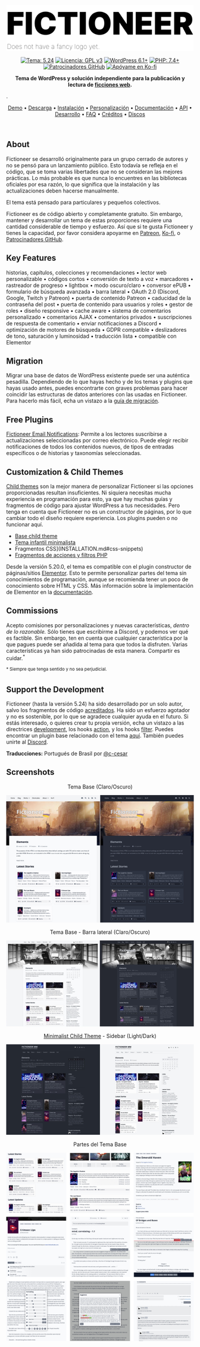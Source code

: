 <p align="center"><img src="./repo/assets/fictioneer_logo.svg?raw=true" alt="Fictioneer"></p>

<p align="center">
  <a href="https://github.com/Tetrakern/fictioneer"><img alt="Tema: 5.24" src="https://img.shields.io/badge/theme-5.24-blue?style=flat" /></a>
  <a href="LICENSE.md"><img alt="Licencia: GPL v3" src="https://img.shields.io/badge/license-GPL%20v3-blue?style=flat" /></a>
  <a href="https://wordpress.org/download/"><img alt="WordPress 6.1+" src="https://img.shields.io/badge/WordPress-%3E%3D6.1-blue?style=flat" /></a>
  <a href="https://www.php.net/"><img alt="PHP: 7.4+" src="https://img.shields.io/badge/php-%3E%3D7.4-blue?logoColor=white&style=flat" /></a>
  <a href="https://github.com/sponsors/Tetrakern"><img alt="Patrocinadores GitHub" src="https://img.shields.io/github/sponsors/tetrakern" /></a>
  <a href="https://ko-fi.com/tetrakern"><img alt="Apóyame en Ko-fi" src="https://img.shields.io/badge/-Ko--fi-FF5E5B?logo=kofi&logoColor=white&style=flat&labelColor=434B57" /></a>
</p>

<p align="center"><strong>Tema de WordPress y solución independiente para la publicación y lectura de <a href="https://en.wikipedia.org/wiki/Web_fiction">ficciones web</a>.</strong></p>.

<p align="center"><a href="https://fictioneer-theme.com/" target="_blank">Demo</a> &bull; <a href="https://github.com/Tetrakern/fictioneer/releases">Descarga</a> &bull; <a href="INSTALLATION.md">Instalación</a> &bull; <a href="CUSTOMIZE.md">Personalización</a> &bull; <a href="DOCUMENTATION.md">Documentación</a> &bull; <a href="API.md">API</a> &bull; <a href="DESARROLLO.md">Desarrollo</a> &bull; <a href="FAQ.md">FAQ</a> &bull; <a href="CREDITOS.md">Créditos</a> &bull; <a href="https://discord.gg/tVfDB7EbaP" target="_blank">Discos</a></p>
<br>

## About

Fictioneer se desarrolló originalmente para un grupo cerrado de autores y no se pensó para un lanzamiento público. Esto todavía se refleja en el código, que se toma varias libertades que no se consideran las mejores prácticas. Lo más probable es que nunca lo encuentres en las bibliotecas oficiales por esa razón, lo que significa que la instalación y las actualizaciones deben hacerse manualmente.

El tema está pensado para particulares y pequeños colectivos.

Fictioneer es de código abierto y completamente gratuito. Sin embargo, mantener y desarrollar un tema de estas proporciones requiere una cantidad considerable de tiempo y esfuerzo. Así que si te gusta Fictioneer y tienes la capacidad, por favor considera apoyarme en [Patreon](https://www.patreon.com/tetrakern), [Ko-fi](https://ko-fi.com/tetrakern), o [Patrocinadores GitHub](https://github.com/sponsors/Tetrakern).

## Key Features

historias, capítulos, colecciones y recomendaciones &bull; lector web personalizable &bull; códigos cortos &bull; conversión de texto a voz &bull; marcadores &bull; rastreador de progreso &bull; lightbox &bull; modo oscuro/claro &bull; conversor ePUB &bull; formulario de búsqueda avanzada &bull; barra lateral &bull; OAuth 2.0 (Discord, Google, Twitch y Patreon) &bull; puerta de contenido Patreon &bull; caducidad de la contraseña del post &bull; puerta de contenido para usuarios y roles &bull; gestor de roles &bull; diseño responsive &bull; cache aware &bull; sistema de comentarios personalizado &bull; comentarios AJAX &bull; comentarios privados &bull; suscripciones de respuesta de comentario &bull; enviar notificaciones a Discord &bull; optimización de motores de búsqueda &bull; GDPR compatible &bull; deslizadores de tono, saturación y luminosidad &bull; traducción lista &bull; compatible con Elementor

## Migration

Migrar una base de datos de WordPress existente puede ser una auténtica pesadilla. Dependiendo de lo que hayas hecho y de los temas y plugins que hayas usado antes, puedes encontrarte con graves problemas para hacer coincidir las estructuras de datos anteriores con las usadas en Fictioneer. Para hacerlo más fácil, echa un vistazo a la [guía de migración](MIGRATION.md).

## Free Plugins

[Fictioneer Email Notifications](https://github.com/Tetrakern/fictioneer-email-notifications): Permite a los lectores suscribirse a actualizaciones seleccionadas por correo electrónico. Puede elegir recibir notificaciones de todos los contenidos nuevos, de tipos de entradas específicos o de historias y taxonomías seleccionadas.

## Customization & Child Themes

[Child themes](https://developer.wordpress.org/themes/advanced-topics/child-themes/) son la mejor manera de personalizar Fictioneer si las opciones proporcionadas resultan insuficientes. Ni siquiera necesitas mucha experiencia en programación para esto, ya que hay muchas guías y fragmentos de código para ajustar WordPress a tus necesidades. Pero tenga en cuenta que Fictioneer no es un constructor de páginas, por lo que cambiar todo el diseño requiere experiencia. Los plugins pueden o no funcionar aquí.

* [Base child theme](https://github.com/Tetrakern/fictioneer-child-theme)
* [Tema infantil minimalista](https://github.com/Tetrakern/fictioneer-minimalist)
* Fragmentos CSS](INSTALLATION.md#css-snippets)
* [Fragmentos de acciones y filtros PHP](CUSTOMIZE.md)

Desde la versión 5.20.0, el tema es compatible con el plugin constructor de páginas/sitios [Elementor](https://elementor.com/). Esto te permite personalizar partes del tema sin conocimientos de programación, aunque se recomienda tener un poco de conocimiento sobre HTML y CSS. Más información sobre la implementación de Elementor en la [documentación](https://github.com/Tetrakern/fictioneer/blob/main/DOCUMENTATION.md#elementor).

## Commissions

Acepto comisiones por personalizaciones y nuevas características, *dentro de lo razonable.* Sólo tienes que escribirme a Discord, y podemos ver qué es factible. Sin embargo, ten en cuenta que cualquier característica por la que pagues puede ser añadida al tema para que todos la disfruten. Varias características ya han sido patrocinadas de esta manera. Compartir es cuidar.<sup>*</sup>

<sup>* Siempre que tenga sentido y no sea perjudicial.</sup>

## Support the Development

Fictioneer (hasta la versión 5.24) ha sido desarrollado por un solo autor, salvo los fragmentos de código [acreditados](CREDITS.md). Ha sido un esfuerzo agotador y no es sostenible, por lo que se agradece cualquier ayuda en el futuro. Si estás interesado, o quieres crear tu propia versión, echa un vistazo a las directrices [development](DEVELOPMENT.md), los hooks [action](ACTIONS.md), y los hooks [filter](FILTERS.md). Puedes encontrar un plugin base relacionado con el tema [aquí](https://github.com/Tetrakern/fictioneer-base-plugin). También puedes unirte al [Discord](https://discord.gg/tVfDB7EbaP).

**Traducciones:** Portugués de Brasil por [@c-cesar](https://github.com/c-cesar)

## Screenshots

<p align="center">Tema Base (Claro/Oscuro)</p> <p

![Screenshot Collage](repo/assets/fictioneer_preview.jpg?raw=true)

<p align="center">Tema Base - Barra lateral (Claro/Oscuro)</p> <p

![Screenshot Collage](repo/assets/two_columns_layout.jpg?raw=true)

<p align="center"><a href="https://github.com/Tetrakern/fictioneer-minimalist">Minimalist Child Theme</a> - Sidebar (Light/Dark)</p>

![Screenshot Collage](repo/assets/fictioneer_minimalist.jpg?raw=true)

<p align="center">Partes del Tema Base</p>

![Screenshot Collage](repo/assets/screenshots.jpg?raw=true)
